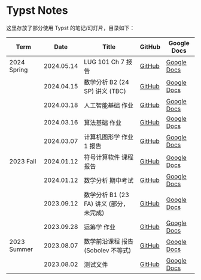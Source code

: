 # Typst Notes

这里存放了部分使用 Typst 的笔记/幻灯片，目录如下：

| Term | Date | Title | GitHub | Google Docs |
| ---- | ---- | ----- | ----------- | ---------------- |
| 2024 Spring | 2024.05.14 | LUG 101 Ch 7 报告 | [GitHub](./b647c0-lug_101_ch7/) | [Google Docs](https://docs.google.com/viewer?url=https://github.com/tiankaima/typst-notes/releases/download/ci_latest/b647c0-lug_101_ch7.pdf) |
| | 2024.04.15 | 数学分析 B2 (24 SP) 讲义 (TBC) | [GitHub](./2bc0c8-2024_spring_TA/) | [Google Docs](https://docs.google.com/viewer?url=https://github.com/tiankaima/typst-notes/releases/download/ci_latest/2bc0c8-2024_spring_TA.pdf) |
| | 2024.03.18 | 人工智能基础 作业 | [GitHub](./ea2724-ai_hw/) | [Google Docs](https://docs.google.com/viewer?url=https://github.com/tiankaima/typst-notes/releases/download/ci_latest/ea2724-ai_hw.pdf) |
| | 2024.03.16 | 算法基础 作业 | [GitHub](./7e1810-algo_hw/) | [Google Docs](https://docs.google.com/viewer?url=https://github.com/tiankaima/typst-notes/releases/download/ci_latest/7e1810-algo_hw.pdf) |
| | 2024.03.07 | 计算机图形学 作业 1 报告 | [GitHub](./1cc213-cg_hw1_report/) | [Google Docs](https://docs.google.com/viewer?url=https://github.com/tiankaima/typst-notes/releases/download/ci_latest/1cc213-cg_hw1_report.pdf) |
| 2023 Fall | 2024.01.12 | 符号计算软件 课程报告 | [GitHub](./1e67fb-mma_final_report/) | [Google Docs](https://docs.google.com/viewer?url=https://github.com/tiankaima/typst-notes/releases/download/ci_latest/1e67fb-mma_final_report.pdf) |
| | 2024.01.12 | 数学分析 期中考试 | [GitHub](./eda4a9-math_analysis_mid_2023/) | [Google Docs](https://docs.google.com/viewer?url=https://github.com/tiankaima/typst-notes/releases/download/ci_latest/eda4a9-math_analysis_mid_2023.pdf) |
| | 2023.09.12 | 数学分析 B1 (23 FA) 讲义 (部分，未完成) | [GitHub](./feebf7-2023_fall_TA/) | [Google Docs](https://docs.google.com/viewer?url=https://github.com/tiankaima/typst-notes/releases/download/ci_latest/feebf7-2023_fall_TA.pdf) |
| | 2023.09.28 | 运筹学 作业 | [GitHub](./333aba-optimization/) | [Google Docs](https://docs.google.com/viewer?url=https://github.com/tiankaima/typst-notes/releases/download/ci_latest/333aba-optimization.pdf) |
| 2023 Summer | 2023.08.07 | 数学前沿课程 报告 (Sobolev 不等式) | [GitHub](./b298e5-sobolev/) | [Google Docs](https://docs.google.com/viewer?url=https://github.com/tiankaima/typst-notes/releases/download/ci_latest/b298e5-sobolev.pdf) |
| | 2023.08.02 | 测试文件 | [GitHub](./1a79a4-example/) | [Google Docs](https://docs.google.com/viewer?url=https://github.com/tiankaima/typst-notes/releases/download/ci_latest/1a79a4-example.pdf) |

